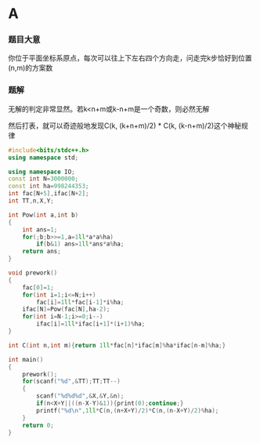 # A

### 题目大意

你位于平面坐标系原点，每次可以往上下左右四个方向走，问走完k步恰好到位置(n,m)的方案数

### 题解

无解的判定非常显然。若k<n+m或k-n+m是一个奇数，则必然无解

然后打表，就可以奇迹般地发现C(k, (k+n+m)/2) \* C(k, (k-n+m)/2)这个神秘规律

```cpp
#include<bits/stdc++.h>
using namespace std;

using namespace IO;
const int N=3000000;
const int ha=998244353;
int fac[N+5],ifac[N+2];
int TT,n,X,Y;

int Pow(int a,int b)
{
    int ans=1;
    for(;b;b>>=1,a=1ll*a*a%ha)
        if(b&1) ans=1ll*ans*a%ha;
    return ans;
}

void prework()
{
    fac[0]=1;
    for(int i=1;i<=N;i++)
        fac[i]=1ll*fac[i-1]*i%ha;
    ifac[N]=Pow(fac[N],ha-2);
    for(int i=N-1;i>=0;i--)
        ifac[i]=1ll*ifac[i+1]*(i+1)%ha;
}

int C(int n,int m){return 1ll*fac[n]*ifac[m]%ha*ifac[n-m]%ha;}

int main()
{
    prework();
    for(scanf("%d",&TT);TT;TT--)
    {
        scanf("%d%d%d",&X,&Y,&n);
        if(n<X+Y||((n-X-Y)&1)){print(0);continue;}
        printf("%d\n",1ll*C(n,(n+X+Y)/2)*C(n,(n-X+Y)/2)%ha);
    }
    return 0;
}
```

